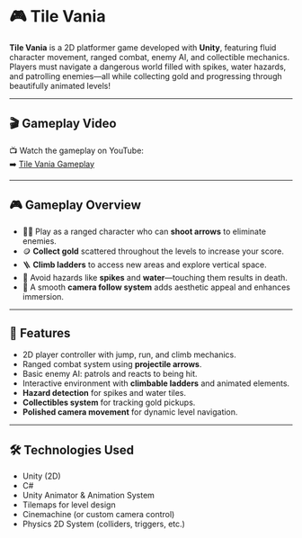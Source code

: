 # 🎮 Tile Vania

**Tile Vania** is a 2D platformer game developed with **Unity**, featuring fluid character movement, ranged combat, enemy AI, and collectible mechanics. Players must navigate a dangerous world filled with spikes, water hazards, and patrolling enemies—all while collecting gold and progressing through beautifully animated levels!

---

## 🎬 Gameplay Video

📺 Watch the gameplay on YouTube:  
➡️ [Tile Vania Gameplay](https://youtu.be/K5F_gq74IJc)


---

## 🎮 Gameplay Overview

- 🧍‍♂️ Play as a ranged character who can **shoot arrows** to eliminate enemies.
- 🪙 **Collect gold** scattered throughout the levels to increase your score.
- 🪜 **Climb ladders** to access new areas and explore vertical space.
- 🧠 Avoid hazards like **spikes** and **water**—touching them results in death.
- 🎥 A smooth **camera follow system** adds aesthetic appeal and enhances immersion.

---

## 🧩 Features

- 2D player controller with jump, run, and climb mechanics.
- Ranged combat system using **projectile arrows**.
- Basic enemy AI: patrols and reacts to being hit.
- Interactive environment with **climbable ladders** and animated elements.
- **Hazard detection** for spikes and water tiles.
- **Collectibles system** for tracking gold pickups.
- **Polished camera movement** for dynamic level navigation.

---

## 🛠️ Technologies Used

- Unity (2D)
- C#
- Unity Animator & Animation System
- Tilemaps for level design
- Cinemachine (or custom camera control)
- Physics 2D System (colliders, triggers, etc.)

